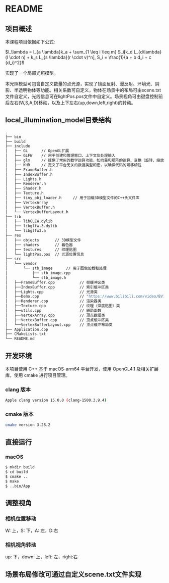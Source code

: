 # README

## 项目概述
本课程项目依据如下公式:

$I_\lambda = I_{a \lambda}k_a + \sum_{1 \leq i \leq m} S_i[k_d L_{d\lambda}(l \cdot n) + k_s L_{s \lambda}(r \cdot v)^n], S_i = \frac{1}{a + b d_i + c {d_i}^2}$

实现了一个局部光照模型。

本光照模型可包含自定义数量的点光源，实现了镜面反射、漫反射、环境光、阴影、半透明物体等功能。相关系数可自定义，物体在场景中的布局可由scene.txt文件自定义，光线信息可在lightPos.pos文件中自定义。场景视角可由键盘控制前后左右(W,S,A,D)移动，以及上下左右(up,down,left,right)的转动。

## local_illumination_model目录结构
```sh
.
├── bin
├── build
├── include
│   ├── GL      // OpenGL扩展
│   ├── GLFW    // 用于创建和管理窗口、上下文及处理输入
│   ├── glm     // 提供了常用的数学运算功能，如向量和矩阵的运算、变换（旋转、缩放、平移等），以及投影矩阵和视图矩阵的计算
│   ├── KHR     // 定义了平台无关的数据类型和宏，以确保代码的可移植性
│   ├── FrameBuffer.h
│   ├── IndexBuffer.h
│   ├── Lights.h
│   ├── Renderer.h
│   ├── Shader.h
│   ├── Texture.h
│   ├── tiny_obj_loader.h     // 用于加载3D模型文件的C++头文件库
│   ├── VertexArray
│   ├── VertexBuffer.h
│   └── VertexBufferLayout.h
├── lib
│   ├── libGLEW.dylib
│   ├── libglfw.3.dylib
│   └── libglfw3.a
├── res
│   ├── objects       // 3D模型文件
│   ├── shaders       // 着色器
│   ├── textures      // 纹理贴图
│   └── lightPos.pos  // 光源位置信息
├── src
│   └── vendor
│       └── stb_image      // 用于图像加载和处理
│           ├── stb_image.cpp
│           └── stb_image.h
│   ├──FrameBuffer.cpp           // 帧缓冲区类
│   ├──IndexBuffer.cpp           // 索引缓冲区类
│   ├──Lights.cpp                // 光源类
│   ├──Demo.cpp                  // "https://www.bilibili.com/video/BV1MJ411u7Bc/?spm_id_from=333.337.search-card.all.click&vd_source=5f44bbaeca42514008ef3db14ea107cf"中的示例程序
│   ├──Renderer.cpp              // 渲染器类
│   ├──Texture.cpp               // 纹理（深度贴图）类
│   ├──utils.cpp                 // 辅助函数
│   ├──VertexArray.cpp           // 顶点数组类
│   ├──VertexBuffer.cpp          // 顶点缓冲区类
│   └──VertexBufferLayout.cpp    // 顶点缓冲布局类
├── Application.cpp
├── CMakeLists.txt
└── README.md
```

## 开发环境
本项目使用 C++ 基于 macOS-arm64 平台开发，使用 OpenGL4.1 及相关扩展库，使用 cmake 进行项目管理。

### clang 版本 
```sh
Apple clang version 15.0.0 (clang-1500.3.9.4) 
```

### cmake 版本
```sh
cmake version 3.28.2
```

## 直接运行
### macOS
```sh
$ mkdir build
$ cd build
$ cmake ..
$ make
$ ..bin/App
```

## 调整视角

### 相机位置移动
W: 上，S: 下，A: 左，D:右

### 相机视角转动
up: 下，down: 上，left: 左，right:右

## 场景布局修改可通过自定义scene.txt文件实现